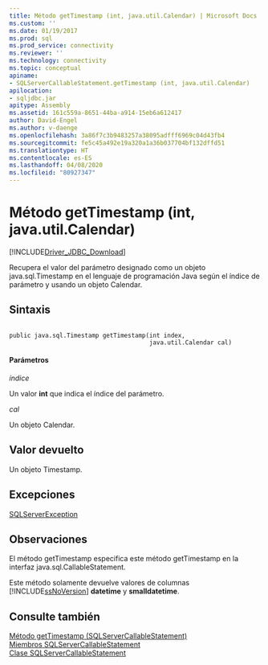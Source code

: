 ```yaml
---
title: Método getTimestamp (int, java.util.Calendar) | Microsoft Docs
ms.custom: ''
ms.date: 01/19/2017
ms.prod: sql
ms.prod_service: connectivity
ms.reviewer: ''
ms.technology: connectivity
ms.topic: conceptual
apiname:
- SQLServerCallableStatement.getTimestamp (int, java.util.Calendar)
apilocation:
- sqljdbc.jar
apitype: Assembly
ms.assetid: 161c559a-8651-44ba-a914-15eb6a612417
author: David-Engel
ms.author: v-daenge
ms.openlocfilehash: 3a86f7c3b9483257a38095adfff6969c04d43fb4
ms.sourcegitcommit: fe5c45a492e19a320a1a36b037704bf132dffd51
ms.translationtype: HT
ms.contentlocale: es-ES
ms.lasthandoff: 04/08/2020
ms.locfileid: "80927347"
---
```

# <a name="gettimestamp-method-int-javautilcalendar"></a>Método getTimestamp (int, java.util.Calendar)
[!INCLUDE[Driver_JDBC_Download](../../../includes/driver_jdbc_download.md)]

  Recupera el valor del parámetro designado como un objeto java.sql.Timestamp en el lenguaje de programación Java según el índice de parámetro y usando un objeto Calendar.  
  
## <a name="syntax"></a>Sintaxis  
  
```  
  
public java.sql.Timestamp getTimestamp(int index,  
                                       java.util.Calendar cal)  
```  
  
#### <a name="parameters"></a>Parámetros  
 *índice*  
  
 Un valor **int** que indica el índice del parámetro.  
  
 *cal*  
  
 Un objeto Calendar.  
  
## <a name="return-value"></a>Valor devuelto  
 Un objeto Timestamp.  
  
## <a name="exceptions"></a>Excepciones  
 [SQLServerException](../../../connect/jdbc/reference/sqlserverexception-class.md)  
  
## <a name="remarks"></a>Observaciones  
 El método getTimestamp especifica este método getTimestamp en la interfaz java.sql.CallableStatement.  
  
 Este método solamente devuelve valores de columnas [!INCLUDE[ssNoVersion](../../../includes/ssnoversion-md.md)] **datetime** y **smalldatetime**.  
  
## <a name="see-also"></a>Consulte también  
 [Método getTimestamp &#40;SQLServerCallableStatement&#41;](../../../connect/jdbc/reference/gettimestamp-method-sqlservercallablestatement.md)   
 [Miembros SQLServerCallableStatement](../../../connect/jdbc/reference/sqlservercallablestatement-members.md)   
 [Clase SQLServerCallableStatement](../../../connect/jdbc/reference/sqlservercallablestatement-class.md)  
  
  
